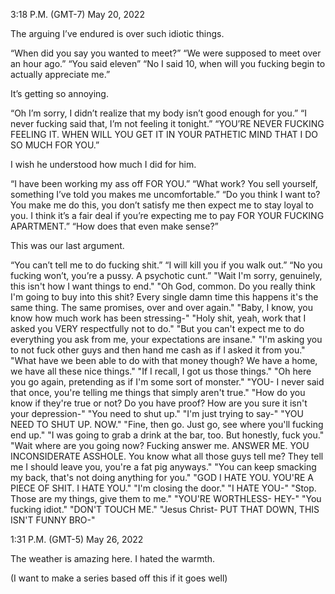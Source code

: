 3:18 P.M. (GMT-7)
May 20, 2022

The arguing I’ve endured is over such idiotic things. 

“When did you say you wanted to meet?”
“We were supposed to meet over an hour ago.” 
“You said eleven” 
“No I said 10, when will you fucking begin to actually appreciate me.”

It’s getting so annoying. 

“Oh I’m sorry, I didn’t realize that my body isn’t good enough for you.”
“I never fucking said that, I’m not feeling it tonight.” 
“YOU’RE NEVER FUCKING FEELING IT. WHEN WILL YOU GET IT IN YOUR PATHETIC MIND THAT I DO SO MUCH FOR YOU.” 

I wish he understood how much I did for him.

“I have been working my ass off FOR YOU.” 
“What work? You sell yourself, something I’ve told you makes me uncomfortable.” 
“Do you think I want to? You make me do this, you don’t satisfy me then expect me to stay loyal to you. I think it’s a fair deal if you’re expecting me to pay FOR YOUR FUCKING APARTMENT.” 
“How does that even make sense?”

This was our last argument.

“You can’t tell me to do fucking shit.” 
“I will kill you if you walk out.”
“No you fucking won’t, you’re a pussy. A psychotic cunt.” 
"Wait I'm sorry, genuinely, this isn't how I want things to end."
"Oh God, common. Do you really think I'm going to buy into this shit? Every single damn time this happens it's the same thing. The same promises, over and over again."
"Baby, I know, you know how much work has been stressing-"
"Holy shit, yeah, work that I asked you VERY respectfully not to do."
"But you can't expect me to do everything you ask from me, your expectations are insane." 
"I'm asking you to not fuck other guys and then hand me cash as if I asked it from you."
"What have we been able to do with that money though? We have a home, we have all these nice things."
"If I recall, I got us those things."
"Oh here you go again, pretending as if I'm some sort of monster." 
"YOU- I never said that once, you're telling me things that simply aren't true." 
"How do you know if they're true or not? Do you have proof? How are you sure it isn't your depression-"
"You need to shut up."
"I'm just trying to say-"
"YOU NEED TO SHUT UP. NOW."
"Fine, then go. Just go, see where you'll fucking end up." 
"I was going to grab a drink at the bar, too. But honestly, fuck you."
"Wait where are you going now? Fucking answer me. ANSWER ME. YOU INCONSIDERATE ASSHOLE. You know what all those guys tell me? They tell me I should leave you, you're a fat pig anyways."
"You can keep smacking my back, that's not doing anything for you." 
"GOD I HATE YOU. YOU'RE A PIECE OF SHIT. I HATE YOU."
"I'm closing the door."
"I HATE YOU-"
"Stop. Those are my things, give them to me."
"YOU'RE WORTHLESS- HEY-"
"You fucking idiot."
"DON'T TOUCH ME."
"Jesus Christ- PUT THAT DOWN, THIS ISN'T FUNNY BRO-" 


1:31 P.M. (GMT-5)
May 26, 2022

The weather is amazing here. I hated the warmth.


(I want to make a series based off this if it goes well)
